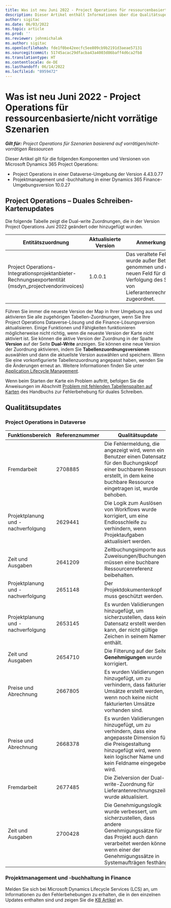 ```yaml
---
title: Was ist neu Juni 2022 - Project Operations für ressourcenbasierte/nicht vorrätige Szenarien
description: Dieser Artikel enthält Informationen über die Qualitätsupdates, die in der Version vom Juni 2022 von Microsoft Dynamics 365 Project Operations für Szenarien mit und ohne Ressourcenvorrat zur Verfügung stehen.
author: sigitac
ms.date: 06/03/2022
ms.topic: article
ms.prod: ''
ms.reviewer: johnmichalak
ms.author: sigitac
ms.openlocfilehash: fde1f0be42eecfc5ee809cb9b2191d3aeae57131
ms.sourcegitcommit: 51745acac29dfacba43a4003d86baff4d6ca2fb8
ms.translationtype: HT
ms.contentlocale: de-DE
ms.lasthandoff: 06/14/2022
ms.locfileid: "8959472"
---
```

# <a name="whats-new-june-2022---project-operations-for-resourcenon-stocked-based-scenarios"></a>Was ist neu Juni 2022 - Project Operations für ressourcenbasierte/nicht vorrätige Szenarien

_**Gilt für:** Project Operations für Szenarien basierend auf vorrätigen/nicht-vorrätigen Ressourcen_

Dieser Artikel gilt für die folgenden Komponenten und Versionen von Microsoft Dynamics 365 Project Operations:

- Project Operations in einer Dataverse-Umgebung der Version 4.43.0.77
- Projektmanagement und -buchhaltung in einer Dynamics 365 Finance-Umgebungsversion 10.0.27

## <a name="project-operations-dual-write-maps-updates"></a>Project Operations – Duales Schreiben-Kartenupdates

Die folgende Tabelle zeigt die Dual-write Zuordnungen, die in der Version Project Operations Juni 2022 geändert oder hinzugefügt wurden.

| Entitätszuordnung | Aktualisierte Version | Anmerkungen |
| --- | --- | --- |
| Project Operations-Integrationsprojektanbieter-Rechnungsexportentität (msdyn_projectvendorinvoices) | 1.0.0.1 | Das veraltete Feld wurde außer Betrieb genommen und dem neuen Feld für die Verfolgung des Status von Lieferantenrechnungen zugeordnet. |

Führen Sie immer die neueste Version der Map in Ihrer Umgebung aus und aktivieren Sie alle zugehörigen Tabellen-Zuordnungen, wenn Sie Ihre Project Operations Dataverse-Lösung und die Finance-Lösungsversion aktualisieren. Einige Funktionen und Fähigkeiten funktionieren möglicherweise nicht richtig, wenn die neueste Version der Karte nicht aktiviert ist. Sie können die aktive Version der Zuordnung in der Spalte **Version** auf der Seite **Dual-Write** anzeigen. Sie können eine neue Version der Zuordnung aktivieren, indem Sie **Tabellenzuordnungsversionen** auswählen und dann die aktuellste Version auswählen und speichern. Wenn Sie eine vorkonfigurierte Tabellenzuordnung angepasst haben, wenden Sie die Änderungen erneut an. Weitere Informationen finden Sie unter [Application Lifecycle Management](/dynamics365/fin-ops-core/dev-itpro/data-entities/dual-write/app-lifecycle-management).

Wenn beim Starten der Karte ein Problem auftritt, befolgen Sie die Anweisungen im Abschnitt [Problem mit fehlenden Tabellenspalten auf Karten](/dynamics365/fin-ops-core/dev-itpro/data-entities/dual-write/dual-write-troubleshooting-finops-upgrades#missing-table-columns-issue-on-maps) des Handbuchs zur Fehlerbehebung für duales Schreiben.

## <a name="quality-updates"></a>Qualitätsupdates

### <a name="project-operations-on-dataverse"></a>Project Operations in Dataverse

| Funktionsbereich | Referenznummer | Qualitätsupdate |
| --- | --- | --- |
| Fremdarbeit | 2708885 | Die Fehlermeldung, die angezeigt wird, wenn ein Benutzer einen Datensatz für den Buchungskopf einer buchbaren Ressource erstellt, in dem keine buchbare Ressource eingetragen ist, wurde behoben. |
| Projektplanung und -nachverfolgung | 2629441 | Die Logik zum Auslösen von Workflows wurde korrigiert, um eine Endlosschleife zu verhindern, wenn Projektaufgaben aktualisiert werden. |
| Zeit und Ausgaben | 2641209 | Zeitbuchungsimporte aus Zuweisungen/Buchungen müssen eine buchbare Ressourcenreferenz beibehalten. |
| Projektplanung und -nachverfolgung | 2651148 | Der Projektdokumentenkopf muss geschützt werden.|
| Projektplanung und -nachverfolgung | 2653145 | Es wurden Validierungen hinzugefügt, um sicherzustellen, dass kein Datensatz erstellt werden kann, der nicht gültige Zeichen in seinem Namen enthält. |
| Zeit und Ausgaben | 2654710 | Die Filterung auf der Seite **Genehmigungen** wurde korrigiert. |
| Preise und Abrechnung | 2667805 | Es wurden Validierungen hinzugefügt, um zu verhindern, dass fakturierte Umsätze erstellt werden, wenn noch keine nicht fakturierten Umsätze vorhanden sind. |
| Preise und Abrechnung | 2668378 | Es wurden Validierungen hinzugefügt, um zu verhindern, dass eine angepasste Dimension für die Preisgestaltung hinzugefügt wird, wenn kein logischer Name und kein Feldname eingegeben wird. |
| Fremdarbeit | 2677485 | Die Zielversion der Dual-write-Zuordnung für Lieferantenrechnungszeilen wurde aktualisiert. |
| Zeit und Ausgaben | 2700428 | Die Genehmigungslogik wurde verbessert, um sicherzustellen, dass andere Genehmigungssätze für das Projekt auch dann verarbeitet werden können, wenn einer der Genehmigungssätze in Systemaufträgen festhängt. |

### <a name="project-management-and-accounting-in-finance"></a>Projektmanagement und -buchhaltung in Finance

Melden Sie sich bei Microsoft Dynamics Lifecycle Services (LCS) an, um Informationen zu den Fehlerbehebungen zu erhalten, die in den einzelnen Updates enthalten sind und zeigen Sie die [KB Artikel](https://fix.lcs.dynamics.com/Issue/Details?bugId=673271) an.
